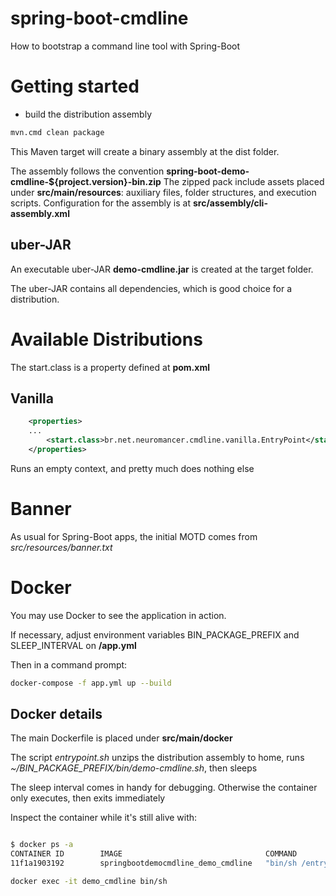 # spring-boot-cmdline
How to bootstrap a command line tool with Spring-Boot

# Getting started

* build the distribution assembly

```bash
mvn.cmd clean package

```
This Maven target will create a binary assembly at the dist folder.  

The assembly follows the convention **spring-boot-demo-cmdline-${project.version}-bin.zip**  The zipped pack include assets placed under **src/main/resources**: auxiliary files, folder structures, and execution scripts.  Configuration for the assembly is at **src/assembly/cli-assembly.xml**

## uber-JAR

An executable uber-JAR **demo-cmdline.jar** is created at the target folder.

The uber-JAR contains all dependencies, which is good choice for a distribution.


# Available Distributions

The start.class is a property defined at **pom.xml**

## Vanilla


```xml
	<properties>
	...
		<start.class>br.net.neuromancer.cmdline.vanilla.EntryPoint</start.class>
	</properties>
```

Runs an empty context, and pretty much does nothing else

# Banner

As usual for Spring-Boot apps, the initial MOTD comes from *src/resources/banner.txt*


# Docker 

You may use Docker to see the application in action.

If necessary, adjust environment variables BIN_PACKAGE_PREFIX and SLEEP_INTERVAL on **/app.yml**

Then in a command prompt:

```bash
docker-compose -f app.yml up --build

```

## Docker details

The main Dockerfile is placed under **src/main/docker**

The script *entrypoint.sh* unzips the distribution assembly to home, runs *~/BIN_PACKAGE_PREFIX/bin/demo-cmdline.sh*, then sleeps

The sleep interval comes in handy for debugging.  Otherwise the container only executes, then exits immediately

Inspect the container while it's still alive with:

```bash

$ docker ps -a
CONTAINER ID        IMAGE                                COMMAND                  CREATED             STATUS                      PORTS                  NAMES
11f1a1903192        springbootdemocmdline_demo_cmdline   "bin/sh /entrypoin..."   24 seconds ago      Up 23 seconds                                      demo_cmdline

docker exec -it demo_cmdline bin/sh

```




